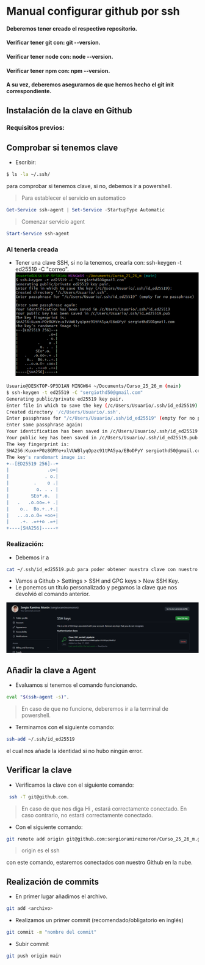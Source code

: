 # Manual configurar github por ssh

#### Deberemos tener creado el respectivo repositorio.

#### Verificar tener git con: git --version.

#### Verificar tener node con: node --version.

#### Verificar tener npm con: npm --version.

#### A su vez, deberemos asegurarnos de que hemos hecho el git init correspondiente.

## Instalación de la clave en Github

### Requisitos previos:

## Comprobar si tenemos clave

- Escribir:

```bash
$ ls -la ~/.ssh/
```

para comprobar si tenemos clave, si no, debemos ir a powershell.

> Para establecer el servicio en automatico

```powershell
Get-Service ssh-agent | Set-Service -StartupType Automatic
```

> Comenzar servicio agent

```powershell
Start-Service ssh-agent
```

### Al tenerla creada

- Tener una clave SSH, si no la tenemos, crearla con: ssh-keygen -t ed25519 -C "correo".
  ![imagen ssh](/img/keygen.png)

```bash
Usuario@DESKTOP-9P3D1AN MINGW64 ~/Documents/Curso_25_26_m (main)
$ ssh-keygen -t ed25519 -C "sergiothd50@gmail.com"
Generating public/private ed25519 key pair.
Enter file in which to save the key (/c/Users/Usuario/.ssh/id_ed25519):
Created directory '/c/Users/Usuario/.ssh'.
Enter passphrase for "/c/Users/Usuario/.ssh/id_ed25519" (empty for no passphrase):
Enter same passphrase again:
Your identification has been saved in /c/Users/Usuario/.ssh/id_ed25519
Your public key has been saved in /c/Users/Usuario/.ssh/id_ed25519.pub
The key fingerprint is:
SHA256:Kuxn+P0z8GMYe+xlVUWBlyqOpzc91tPA5ya/EBoDPyY sergiothd50@gmail.com
The key's randomart image is:
+--[ED25519 256]--+
|              .o=|
|             . o.|
|         .    o .|
|          o. . . |
|        SEo*.o.  |
|   .   .o.oo=.+ .|
|    o..  Bo.+..+.|
|   ...o.o.O= +oo+|
|    .+. .=++o .=+|
+----[SHA256]-----+

```

### Realización:

- Debemos ir a

```bash
cat ~/.ssh/id_ed25519.pub para poder obtener nuestra clave con nuestro correo.
```

- Vamos a Github > Settings > SSH and GPG keys > New SSH Key.
- Le ponemos un título personalizado y pegamos la clave que nos devolvió el comando anterior.

![imagen ssh](/img/keygit.png)

## Añadir la clave a Agent

- Evaluamos si tenemos el comando funcionando.

```bash
eval "$(ssh-agent -s)".
```

> En caso de que no funcione, deberemos ir a la terminal de powershell.

- Terminamos con el siguiente comando:

```bash
ssh-add ~/.ssh/id_ed25519
```

el cual nos añade la identidad si no hubo ningún error.

## Verificar la clave

- Verificamos la clave con el siguiente comando:

```bash
 ssh -T git@github.com.
```

> En caso de que nos diga Hi <usuario>, estará correctamente conectado. En caso contrario, no estará correctamente conectado.

- Con el siguiente comando:

```bash
git remote add origin git@github.com:sergioramirezmoron/Curso_25_26_m.git
```

> origin es el ssh

con este comando, estaremos conectados con nuestro Github en la nube.

## Realización de commits

- En primer lugar añadimos el archivo.

```bash
git add <archivo>
```

- Realizamos un primer commit (recomendado/obligatorio en inglés)

```bash
git commit -m "nombre del commit"
```

- Subir commit

```bash
git push origin main
```
